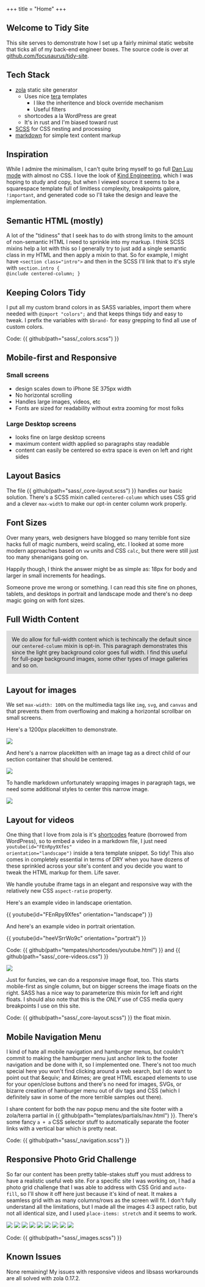 +++
title = "Home"
+++
<section class="grid">

# Welcome to Tidy Site

This site serves to demonstrate how I set up a fairly minimal static website that ticks all of my back-end engineer boxes. The source code is over at [github.com/focusaurus/tidy-site](https://github.com/focusaurus/tidy-site).

## Tech Stack

* [zola](https://getzola.org) static site generator
  * Uses nice [tera](https://tera.netlify.app/) templates
    * I like the inheritence and block override mechanism
    * Useful filters
  * shortcodes a la WordPress are great
  * It's in rust and I'm biased toward rust
* [SCSS](https://sass-lang.com/) for CSS nesting and processing
* [markdown](https://www.markdownguide.org/) for simple text content markup

## Inspiration

While I admire the minimalism, I can't quite bring myself to go full [Dan Luu mode](https://danluu.com/) with almost no CSS. I love the look of [Kind Engineering](https://kind.engineering), which I was hoping to study and copy, but when I viewed source it seems to be a squarespace template full of limitless complexity, breakpoints galore, <code>!important</code>, and generated code so I'll take the design and leave the implementation.

## Semantic HTML (mostly)

A lot of the "tidiness" that I seek has to do with strong limits to the amount of non-semantic HTML I need to sprinkle into my markup. I think SCSS mixins help a lot with this so I generally try to just add a single semantic class in my HTML and then apply a mixin to that. So for example, I might have <code>&lt;section class=&quot;intro&quot;&gt;</code> and then in the SCSS I'll link that to it's style with <code>section.intro { @include centered-column; }</code>

## Keeping Colors Tidy

I put all my custom brand colors in as SASS variables, import them where needed with <code>@import "colors";</code> and that keeps things tidy and easy to tweak. I prefix the variables with <code>$brand-</code> for easy grepping to find all use of custom colors.

Code: {{ github(path="sass/_colors.scss") }}

## Mobile-first and Responsive

### Small screens

* design scales down to iPhone SE 375px width 
* No horizontal scrolling
* Handles large images, videos, etc
* Fonts are sized for readability without extra zooming for most folks

### Large Desktop screens

* looks fine on large desktop screens
* maximum content width applied so paragraphs stay readable
* content can easily be centered so extra space is even on left and right sides
  
## Layout Basics

The file {{ github(path="sass/_core-layout.scss") }} handles our basic solution. There's a SCSS mixin called `centered-column` which uses CSS grid and a clever `max-width` to make our opt-in center column work properly.

## Font Sizes

Over many years, web designers have blogged so many terrible font size hacks full of magic numbers, weird scaling, etc. I looked at some more modern approaches based on `vw` units and CSS `calc`, but there were still just too many shenanigans going on.

Happily though, I think the answer might be as simple as: 18px for body and larger in small increments for headings.

Someone prove me wrong or something. I can read this site fine on phones, tablets, and desktops in portrait and landscape mode and there's no deep magic going on with font sizes.

## Full Width Content

</section>

<section style="background-color: #ddd; padding: 1em;">
We do allow for full-width content which is techincally the default since our <code>centered-column</code> mixin is opt-in. This paragraph demonstrates this since the light grey background color goes full width. I find this useful for full-page background images, some other types of image galleries and so on.
</section>

<section class="grid">

## Layout for images

We set `max-width: 100%` on the multimedia tags like `img`, `svg`, and `canvas` and that prevents them from overflowing and making a horizontal scrollbar on small screens. 

Here's a 1200px placekitten to demonstrate.

![](https://placekitten.com/1200)

And here's a narrow placekitten with an image tag as a direct child of our section container that should be centered.

<img src="https://placekitten.com/290">

To handle markdown unfortunately wrapping images in paragraph tags, we need some additional styles to center this narrow image.

![](https://placekitten.com/295)

## Layout for videos

One thing that I love from zola is it's [shortcodes](https://www.getzola.org/documentation/content/shortcodes/) feature (borrowed from WordPress), so to embed a video in a markdown file, I just need <code>youtube(id="FEnRpy9Xfes" orientation="landscape")</code> inside a tera template snippet. So tidy! This also comes in completely essential in terms of DRY when you have dozens of these sprinkled across your site's content and you decide you want to tweak the HTML markup for them. Life saver.

We handle youtube iframe tags in an elegant and responsive way with the relatively new CSS `aspect-ratio` property.

Here's an example video in landscape orientation.

{{ youtube(id="FEnRpy9Xfes" orientation="landscape") }}

And here's an example video in portrait orientation.

{{ youtube(id="heeVSrrWo9c" orientation="portrait") }}

Code: {{ github(path="tempates/shortcodes/youtube.html") }} and  {{ github(path="sass/_core-videos.css") }}

<div class="demo-float">
<img src="https://placekitten.com/320/350">
<p>Just for funzies, we can do a responsive image float, too. This starts mobile-first as single column, but on bigger screens the image floats on the right. SASS has a nice way to parameterize this mixin for left and right floats. I should also note that this is the <em>ONLY</em> use of CSS media query breakpoints I use on this site.</p>
</div>

Code: {{ github(path="sass/_core-layout.scss") }} the float mixin.

## Mobile Navigation Menu

I kind of hate all mobile navigation and hamburger menus, but couldn't commit to making the hamburger menu just anchor link to the footer navigation and be done with it, so I implemented one. There's not too much special here you won't find clicking around a web search, but I do want to point out that &amp;equiv; and &amp;times; are great HTML escaped elements to use for your open/close buttons and there's no need for images, SVGs, or bizarre creation of hamburger menu out of div tags and CSS (which I definitely saw in some of the more terrible samples out there).

I share content for both the nav popup menu and the site footer with a zola/terra partial in {{ github(path="templates/partials/nav.html") }}. There's some fancy <code>a + a</code> CSS selector stuff to automatically separate the footer links with a vertical bar which is pretty neat.

Code: {{ github(path="sass/_navigation.scss") }}

## Responsive Photo Grid Challenge

So far our content has been pretty table-stakes stuff you must address to have a realistic useful web site. For a specific site I was working on, I had a photo grid challenge that I was able to address with CSS Grid and <code>auto-fill</code>, so I'll show it off here just because it's kind of neat. It makes a seamless grid with as many columns/rows as the screen will fit. I don't fully understand all the limitations, but I made all the images 4:3 aspect ratio, but not all identical size, and I used <code>place-items: stretch</code> and it seems to work.
</section>

<section class="gallery">
<img src="https://placekitten.com/400/300">
<img src="https://placekitten.com/800/600">
<img src="https://placekitten.com/400/300">
<img src="https://placekitten.com/600/450">
<img src="https://placekitten.com/800/600">
<img src="https://placekitten.com/600/450">
<img src="https://placekitten.com/400/300">
<img src="https://placekitten.com/600/450">
<img src="https://placekitten.com/800/600">
</section>

Code: {{ github(path="sass/_images.scss") }}


## Known Issues

None remaining! My issues with responsive videos and libsass workarounds are all solved with zola 0.17.2.
